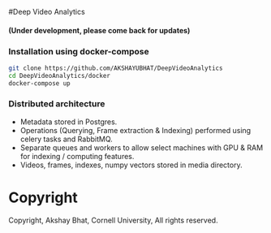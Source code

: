 #Deep Video Analytics
#### (Under development, please come back for updates)

### Installation using docker-compose

````bash
git clone https://github.com/AKSHAYUBHAT/DeepVideoAnalytics 
cd DeepVideoAnalytics/docker
docker-compose up 
````

### Distributed architecture

- Metadata stored in Postgres.
- Operations (Querying, Frame extraction & Indexing) performed using celery tasks and RabbitMQ.
- Separate queues and workers to allow select machines with GPU & RAM for indexing / computing features.
- Videos, frames, indexes, numpy vectors stored in media directory.

# Copyright
Copyright, Akshay Bhat, Cornell University, All rights reserved.